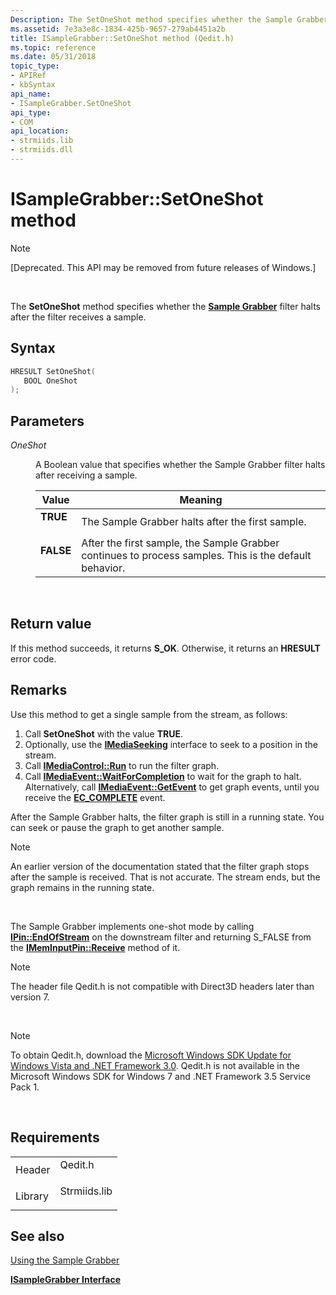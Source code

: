 ```yaml
---
Description: The SetOneShot method specifies whether the Sample Grabber filter halts after the filter receives a sample.
ms.assetid: 7e3a3e8c-1834-425b-9657-279ab4451a2b
title: ISampleGrabber::SetOneShot method (Qedit.h)
ms.topic: reference
ms.date: 05/31/2018
topic_type: 
- APIRef
- kbSyntax
api_name: 
- ISampleGrabber.SetOneShot
api_type: 
- COM
api_location: 
- strmiids.lib
- strmiids.dll
---
```


# ISampleGrabber::SetOneShot method

> [!Note]  
> \[Deprecated. This API may be removed from future releases of Windows.\]

 

The **SetOneShot** method specifies whether the [**Sample Grabber**](sample-grabber-filter.md) filter halts after the filter receives a sample.

## Syntax


```C++
HRESULT SetOneShot(
   BOOL OneShot
);
```



## Parameters

<dl> <dt>

*OneShot* 
</dt> <dd>

A Boolean value that specifies whether the Sample Grabber filter halts after receiving a sample.



| Value                                                                                                                                    | Meaning                                                                                                           |
|------------------------------------------------------------------------------------------------------------------------------------------|-------------------------------------------------------------------------------------------------------------------|
| <span id="TRUE"></span><span id="true"></span><dl> <dt>****TRUE****</dt> </dl>    | The Sample Grabber halts after the first sample. <br/>                                                      |
| <span id="FALSE"></span><span id="false"></span><dl> <dt>****FALSE****</dt> </dl> | After the first sample, the Sample Grabber continues to process samples. This is the default behavior.<br/> |



 

</dd> </dl>

## Return value

If this method succeeds, it returns **S\_OK**. Otherwise, it returns an **HRESULT** error code.

## Remarks

Use this method to get a single sample from the stream, as follows:

1.  Call **SetOneShot** with the value **TRUE**.
2.  Optionally, use the [**IMediaSeeking**](/windows/desktop/api/Strmif/nn-strmif-imediaseeking) interface to seek to a position in the stream.
3.  Call [**IMediaControl::Run**](/windows/desktop/api/Control/nf-control-imediacontrol-run) to run the filter graph.
4.  Call [**IMediaEvent::WaitForCompletion**](/windows/desktop/api/Control/nf-control-imediaevent-waitforcompletion) to wait for the graph to halt. Alternatively, call [**IMediaEvent::GetEvent**](/windows/desktop/api/Control/nf-control-imediaevent-getevent) to get graph events, until you receive the [**EC\_COMPLETE**](ec-complete.md) event.

After the Sample Grabber halts, the filter graph is still in a running state. You can seek or pause the graph to get another sample.

> [!Note]  
> An earlier version of the documentation stated that the filter graph stops after the sample is received. That is not accurate. The stream ends, but the graph remains in the running state.

 

The Sample Grabber implements one-shot mode by calling [**IPin::EndOfStream**](/windows/desktop/api/Strmif/nf-strmif-ipin-endofstream) on the downstream filter and returning S\_FALSE from the [**IMemInputPin::Receive**](/windows/desktop/api/Strmif/nf-strmif-imeminputpin-receive) method of it.

> [!Note]  
> The header file Qedit.h is not compatible with Direct3D headers later than version 7.

 

> [!Note]  
> To obtain Qedit.h, download the [Microsoft Windows SDK Update for Windows Vista and .NET Framework 3.0](https://msdn.microsoft.com/windowsvista/bb980924.aspx). Qedit.h is not available in the Microsoft Windows SDK for Windows 7 and .NET Framework 3.5 Service Pack 1.

 

## Requirements



|                    |                                                                                         |
|--------------------|-----------------------------------------------------------------------------------------|
| Header<br/>  | <dl> <dt>Qedit.h</dt> </dl>      |
| Library<br/> | <dl> <dt>Strmiids.lib</dt> </dl> |



## See also

<dl> <dt>

[Using the Sample Grabber](using-the-sample-grabber.md)
</dt> <dt>

[**ISampleGrabber Interface**](isamplegrabber.md)
</dt> </dl>

 

 




